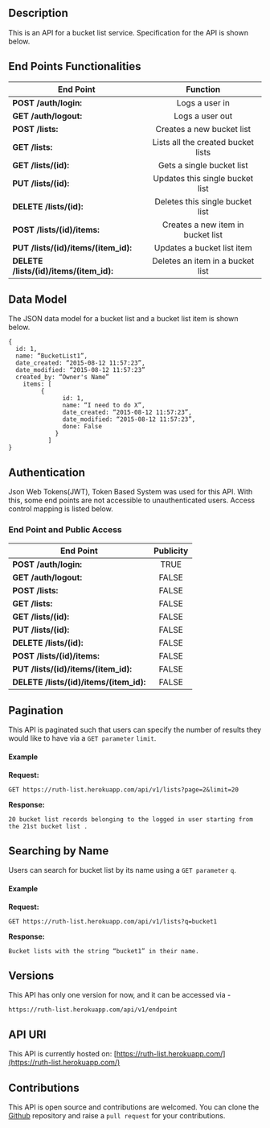 ## Description
This is an API for a bucket list service. Specification for the API is shown below.

## End Points Functionalities
|End Point| Function  |
|---------------------|:----:|
|**POST /auth/login:** |Logs a user in
| **GET /auth/logout:**| Logs a user out
| **POST /lists:**| Creates a new bucket list
| **GET /lists:**| Lists all the created bucket lists
|**GET /lists/(id):**| Gets a single bucket list
| **PUT /lists/(id):** |Updates this single bucket list
| **DELETE /lists/(id):**| Deletes this single bucket list
| **POST /lists/(id)/items:** |Creates a new item in bucket list
|**PUT /lists/(id)/items/(item_id):**| Updates a bucket list item
|**DELETE /lists/(id)/items/(item_id):**| Deletes an item in a bucket list

## Data Model
 The JSON data model for a bucket list and a bucket list item is shown below.

```
{
  id: 1,
  name: “BucketList1”,
  date_created: “2015-08-12 11:57:23”,
  date_modified: “2015-08-12 11:57:23”
  created_by: “Owner's Name”
    items: [
         {
               id: 1,
               name: “I need to do X”,
               date_created: “2015-08-12 11:57:23”,
               date_modified: “2015-08-12 11:57:23”,
               done: False
             }
           ]
}
```

## Authentication
Json Web Tokens(JWT), Token Based System was used for this API. With this, some end points are not accessible to unauthenticated users. Access control mapping is listed below.

### End Point and Public Access
|End Point| Publicity  |
|---------------------|:----:|
|**POST /auth/login:**| TRUE |
| **GET /auth/logout:**| FALSE|
| **POST /lists:**| FALSE|
| **GET /lists:**| FALSE|
| **GET /lists/(id):**| FALSE|
| **PUT /lists/(id):**| FALSE|
| **DELETE /lists/(id):**| FALSE |
|**POST /lists/(id)/items:**|  FALSE|
| **PUT /lists/(id)/items/(item_id):**| FALSE|
| **DELETE /lists/(id)/items/(item_id):**| FALSE|

## Pagination
This API is paginated such that users can specify the number of results they would like to have via a `GET parameter` `limit`.

#### Example

**Request:**
```
GET https://ruth-list.herokuapp.com/api/v1/lists?page=2&limit=20
```

**Response:**
```
20 bucket list records belonging to the logged in user starting from the 21st bucket list .
```

  ## Searching by Name
  Users can search for bucket list by its name using a `GET parameter` `q`.
  #### Example

  **Request:**
  ```
  GET https://ruth-list.herokuapp.com/api/v1/lists?q=bucket1
  ```

  **Response:**
  ```
  Bucket lists with the string “bucket1” in their name.
  ```

## Versions
This API has only one version for now, and it can be accessed via -
```
https://ruth-list.herokuapp.com/api/v1/endpoint
```

## API URI
 This API is currently hosted on:
 [https://ruth-list.herokuapp.com/](https://ruth-list.herokuapp.com/)

## Contributions
 This API is open source and contributions are welcomed. You can clone the [Github](https://github.com/andela-rchukwumam/Bucketlist) repository and raise a `pull request` for your contributions.  

